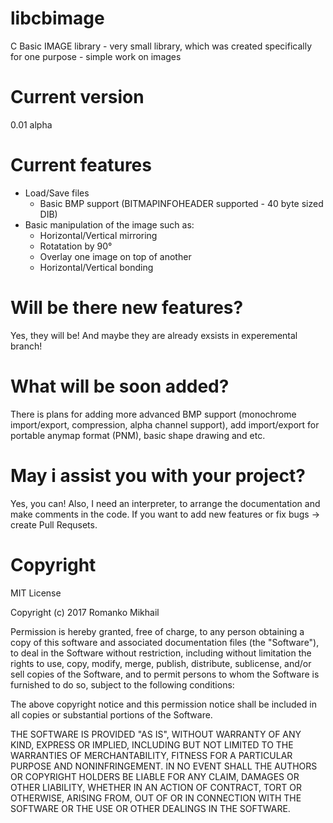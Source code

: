 # libcbimage
C Basic IMAGE library - very small library, which was created specifically for one purpose - simple work on images
# Current version
0.01 alpha
# Current features
* Load/Save files
  * Basic BMP support (BITMAPINFOHEADER supported - 40 byte sized DIB)
* Basic manipulation of the image such as:
  * Horizontal/Vertical mirroring
  * Rotatation by 90°
  * Overlay one image on top of another
  * Horizontal/Vertical bonding

# Will be there new features?
Yes, they will be!
And maybe they are already exsists in experemental branch!

# What will be soon added?
There is plans for adding more advanced BMP support (monochrome import/export, compression, alpha channel support), add import/export for portable anymap format (PNM), basic shape drawing and etc.

# May i assist you with your project?
Yes, you can! Also, I need an interpreter, to arrange the documentation and make comments in the code. If you want to add new features or fix bugs -> create Pull Requsets.

# Copyright
MIT License

Copyright (c) 2017 Romanko Mikhail

Permission is hereby granted, free of charge, to any person obtaining a copy
of this software and associated documentation files (the "Software"), to deal
in the Software without restriction, including without limitation the rights
to use, copy, modify, merge, publish, distribute, sublicense, and/or sell
copies of the Software, and to permit persons to whom the Software is
furnished to do so, subject to the following conditions:

The above copyright notice and this permission notice shall be included in all
copies or substantial portions of the Software.

THE SOFTWARE IS PROVIDED "AS IS", WITHOUT WARRANTY OF ANY KIND, EXPRESS OR
IMPLIED, INCLUDING BUT NOT LIMITED TO THE WARRANTIES OF MERCHANTABILITY,
FITNESS FOR A PARTICULAR PURPOSE AND NONINFRINGEMENT. IN NO EVENT SHALL THE
AUTHORS OR COPYRIGHT HOLDERS BE LIABLE FOR ANY CLAIM, DAMAGES OR OTHER
LIABILITY, WHETHER IN AN ACTION OF CONTRACT, TORT OR OTHERWISE, ARISING FROM,
OUT OF OR IN CONNECTION WITH THE SOFTWARE OR THE USE OR OTHER DEALINGS IN THE
SOFTWARE.
